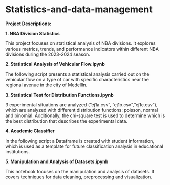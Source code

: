 # Statistics-and-data-management

**Project Descriptions:**

**1. NBA Division Statistics** 

This project focuses on statistical analysis of NBA divisions. It explores various metrics, trends, and performance indicators within different NBA divisions during the 2023-2024 season.

**2. Statistical Analysis of Vehicular Flow.ipynb**

The following script presents a statistical analysis carried out on the vehicular flow on a type of car with specific characteristics near the regional avenue in the city of Medellín.

**3. Statistical Test for Distribution Functions.ipynb**

3 experimental situations are analyzed (“ej1a.csv”, “ej1b.csv”,“ej1c.csv”), which are analyzed with different distribution functions: poisson, normal and binomial.
Additionally, the chi-square test is used to determine which is the best distribution that describes the experimental data.

**4. Academic Classifier**

In the following script a Dataframe is created with student information, which is used as a template for future classification analysis in educational institutions.

**5. Manipulation and Analysis of Datasets.ipynb**

This notebook focuses on the manipulation and analysis of datasets. It covers techniques for data cleaning, preprocessing and visualization.







